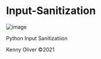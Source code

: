 # Input-Sanitization

![image](https://www.codefactor.io/repository/github/KennyOliver/input-sanitization/badge)

Python Input Sanitizatiion

Kenny Oliver ©2021

